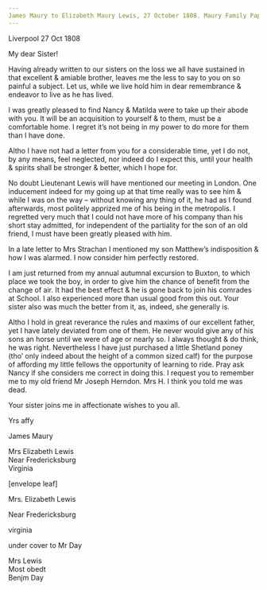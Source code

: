 ```yaml
---
James Maury to Elizabeth Maury Lewis, 27 October 1808. Maury Family Papers, Special Collections Research Center, Swem Library, College of William and Mary. Box 1 Images 130-
---
```

Liverpool 27 Oct 1808

My dear Sister!

Having already written to our sisters on the loss we all have sustained in that excellent & amiable brother, leaves me the less to say to you on so painful a subject. Let us, while we live hold him in dear remembrance & endeavor to live as he has lived.

I was greatly pleased to find Nancy & Matilda were to take up their abode with you. It will be an acquisition to yourself & to them, must be a comfortable home. I regret it’s not being in my power to do more for them than I have done.

Altho I have not had a letter from you for a considerable time, yet I do not, by any means, feel neglected, nor indeed do I expect this, until your health & spirits shall be stronger & better, which I hope for.

No doubt Lieutenant Lewis will have mentioned our meeting in London. One inducement indeed for my going up at that time really was to see him & while I was on the way – without knowing any thing of it, he had as I found afterwards, most politely apprized me of his being in the metropolis. I regretted very much that I could not have more of his company than his short stay admitted, for independent of the partiality for the son of an old friend, I must have been greatly pleased with him.

In a late letter to Mrs Strachan I mentioned my son Matthew’s indisposition & how I was alarmed. I now consider him perfectly restored.

I am just returned from my annual autumnal excursion to Buxton, to which place we took the boy, in order to give him the chance of benefit from the change of air. It had the best effect & he is gone back to join his comrades at School. I also experienced more than usual good from this out. Your sister also was much the better from it, as, indeed, she generally is.

Altho I hold in great reverance the rules and maxims of our excellent father, yet I have lately deviated from one of them. He never would give any of his sons an horse until we were of age or nearly so. I always thought & do think, he was right. Nevertheless I have just purchased a little Shetland poney (tho’ only indeed about the height of a common sized calf) for the purpose of affording my little fellows the opportunity of learning to ride. Pray ask Nancy if she considers me correct in doing this. I request you to remember me to my old friend Mr Joseph Herndon. Mrs H. I think you told me was dead.

Your sister joins me in affectionate wishes to you all.

Yrs affy

James Maury

Mrs Elizabeth Lewis  
Near Fredericksburg  
Virginia

[envelope leaf]

Mrs. Elizabeth Lewis

Near Fredericksburg

virginia

under cover to Mr Day


Mrs Lewis  
Most obedt  
Benjm Day